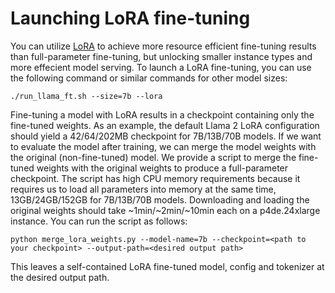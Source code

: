 # Launching LoRA fine-tuning

You can utilize [LoRA](https://arxiv.org/abs/2106.09685) to achieve more resource efficient fine-tuning results than full-parameter fine-tuning, but unlocking smaller instance types and more effecient model serving.
To launch a LoRA fine-tuning, you can use the following command or similar commands for other model sizes:

```
./run_llama_ft.sh --size=7b --lora
```

Fine-tuning a model with LoRA results in a checkpoint containing only the fine-tuned weights.
As an example, the default Llama 2 LoRA configuration should yield a 42/64/202MB checkpoint for 7B/13B/70B models.
If we want to evaluate the model after training, we can merge the model weights with the original (non-fine-tuned) model.
We provide a script to merge the fine-tuned weights with the original weights to produce a full-parameter checkpoint.
The script has high CPU memory requirements because it requires us to load all parameters into memory at the same time, 
13GB/24GB/152GB for 7B/13B/70B models. Downloading and loading the original weights should take ~1min/~2min/~10min each 
on a p4de.24xlarge instance. You can run the script as follows:

```
python merge_lora_weights.py --model-name=7b --checkpoint=<path to your checkpoint> --output-path=<desired output path>
```

This leaves a self-contained LoRA fine-tuned model, config and tokenizer at the desired output path.
